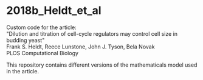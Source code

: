 # 2018b_Heldt_et_al

Custom code for the article: <br>
"Dilution and titration of cell-cycle regulators may control cell size in budding yeast" <br>
Frank S. Heldt, Reece Lunstone, John J. Tyson, Bela Novak <br>
PLOS Computational Biology

This repository contains different versions of the mathematicals model used in the article.
